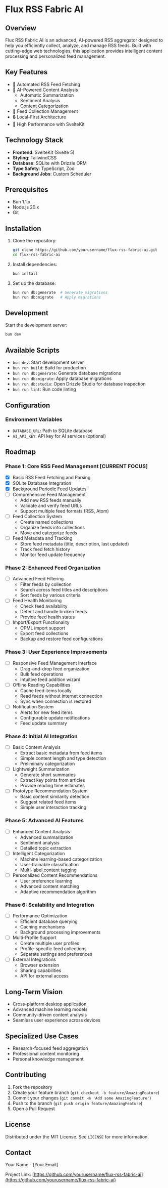 # Flux RSS Fabric AI

## Overview

Flux RSS Fabric AI is an advanced, AI-powered RSS aggregator designed to help you efficiently collect, analyze, and manage RSS feeds. Built with cutting-edge web technologies, this application provides intelligent content processing and personalized feed management.

## Key Features

- 🔄 Automated RSS Feed Fetching
- 🧠 AI-Powered Content Analysis
  - Automatic Summarization
  - Sentiment Analysis
  - Content Categorization
- 📁 Feed Collection Management
- 🔒 Local-First Architecture
- 🚀 High Performance with SvelteKit

## Technology Stack

- **Frontend**: SvelteKit (Svelte 5)
- **Styling**: TailwindCSS
- **Database**: SQLite with Drizzle ORM
- **Type Safety**: TypeScript, Zod
- **Background Jobs**: Custom Scheduler

## Prerequisites

- Bun 1.1.x
- Node.js 20.x
- Git

## Installation

1. Clone the repository:

   ```bash
   git clone https://github.com/yourusername/flux-rss-fabric-ai.git
   cd flux-rss-fabric-ai
   ```

2. Install dependencies:

   ```bash
   bun install
   ```

3. Set up the database:

   ```bash
   bun run db:generate  # Generate migrations
   bun run db:migrate   # Apply migrations
   ```

## Development

Start the development server:

```bash
bun dev
```

## Available Scripts

- `bun dev`: Start development server
- `bun run build`: Build for production
- `bun run db:generate`: Generate database migrations
- `bun run db:migrate`: Apply database migrations
- `bun run db:studio`: Open Drizzle Studio for database inspection
- `bun run lint`: Run code linting

## Configuration

### Environment Variables

- `DATABASE_URL`: Path to SQLite database
- `AI_API_KEY`: API key for AI services (optional)

## Roadmap

### Phase 1: Core RSS Feed Management [CURRENT FOCUS]
- [x] Basic RSS Feed Fetching and Parsing
- [x] SQLite Database Integration
- [x] Background Periodic Feed Updates
- [ ] Comprehensive Feed Management
  - Add new RSS feeds manually
  - Validate and verify feed URLs
  - Support multiple feed formats (RSS, Atom)
- [ ] Feed Collection System
  - Create named collections
  - Organize feeds into collections
  - Move and categorize feeds
- [ ] Feed Metadata and Tracking
  - Store feed metadata (title, description, last updated)
  - Track feed fetch history
  - Monitor feed update frequency

### Phase 2: Enhanced Feed Organization
- [ ] Advanced Feed Filtering
  - Filter feeds by collection
  - Search across feed titles and descriptions
  - Sort feeds by various criteria
- [ ] Feed Health Monitoring
  - Check feed availability
  - Detect and handle broken feeds
  - Provide feed health status
- [ ] Import/Export Functionality
  - OPML import support
  - Export feed collections
  - Backup and restore feed configurations

### Phase 3: User Experience Improvements
- [ ] Responsive Feed Management Interface
  - Drag-and-drop feed organization
  - Bulk feed operations
  - Intuitive feed addition wizard
- [ ] Offline Reading Capabilities
  - Cache feed items locally
  - Read feeds without internet connection
  - Sync when connection is restored
- [ ] Notification System
  - Alerts for new feed items
  - Configurable update notifications
  - Feed update summary

### Phase 4: Initial AI Integration
- [ ] Basic Content Analysis
  - Extract basic metadata from feed items
  - Simple content length and type detection
  - Preliminary categorization
- [ ] Lightweight Summarization
  - Generate short summaries
  - Extract key points from articles
  - Provide reading time estimates
- [ ] Prototype Recommendation System
  - Basic content similarity detection
  - Suggest related feed items
  - Simple user interaction tracking

### Phase 5: Advanced AI Features
- [ ] Enhanced Content Analysis
  - Advanced summarization
  - Sentiment analysis
  - Detailed topic extraction
- [ ] Intelligent Categorization
  - Machine learning-based categorization
  - User-trainable classification
  - Multi-label content tagging
- [ ] Personalized Content Recommendations
  - User preference learning
  - Advanced content matching
  - Adaptive recommendation algorithm

### Phase 6: Scalability and Integration
- [ ] Performance Optimization
  - Efficient database querying
  - Caching mechanisms
  - Background processing improvements
- [ ] Multi-Profile Support
  - Create multiple user profiles
  - Profile-specific feed collections
  - Separate settings and preferences
- [ ] External Integrations
  - Browser extension
  - Sharing capabilities
  - API for external access

## Long-Term Vision
- Cross-platform desktop application
- Advanced machine learning models
- Community-driven content analysis
- Seamless user experience across devices

## Specialized Use Cases
- Research-focused feed aggregation
- Professional content monitoring
- Personal knowledge management

## Contributing

1. Fork the repository
2. Create your feature branch (`git checkout -b feature/AmazingFeature`)
3. Commit your changes (`git commit -m 'Add some AmazingFeature'`)
4. Push to the branch (`git push origin feature/AmazingFeature`)
5. Open a Pull Request

## License

Distributed under the MIT License. See `LICENSE` for more information.

## Contact

Your Name - [Your Email]

Project Link: [https://github.com/yourusername/flux-rss-fabric-ai](https://github.com/yourusername/flux-rss-fabric-ai)
